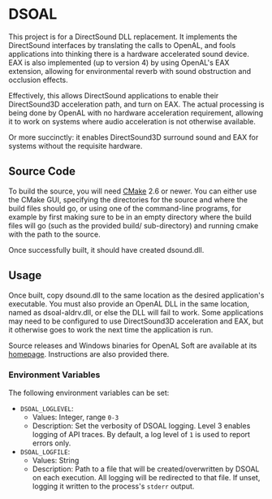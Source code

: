 # DSOAL

This project is for a DirectSound DLL replacement. It implements the
DirectSound interfaces by translating the calls to OpenAL, and fools
applications into thinking there is a hardware accelerated sound device. EAX is
also implemented (up to version 4) by using OpenAL's EAX extension, allowing
for environmental reverb with sound obstruction and occlusion effects.

Effectively, this allows DirectSound applications to enable their DirectSound3D
acceleration path, and turn on EAX. The actual processing is being done by
OpenAL with no hardware acceleration requirement, allowing it to work on
systems where audio acceleration is not otherwise available.

Or more succinctly: it enables DirectSound3D surround sound and EAX for systems
without the requisite hardware.


## Source Code

To build the source, you will need [CMake](https://cmake.org/) 2.6 or newer.
You can either use the CMake GUI, specifying the directories for the source and
where the build files should go, or using one of the command-line programs, for
example by first making sure to be in an empty directory where the build files
will go (such as the provided build/ sub-directory) and running cmake with the
path to the source.

Once successfully built, it should have created dsound.dll.


## Usage

Once built, copy dsound.dll to the same location as the desired application's
executable. You must also provide an OpenAL DLL in the same location, named as
dsoal-aldrv.dll, or else the DLL will fail to work. Some applications may need
to be configured to use DirectSound3D acceleration and EAX, but it otherwise
goes to work the next time the application is run.

Source releases and Windows binaries for OpenAL Soft are
available at its [homepage](https://openal-soft.org/).
Instructions are also provided there.

### Environment Variables
The following environment variables can be set:
- `DSOAL_LOGLEVEL`:
  - Values: Integer, range `0-3`
  - Description: Set the verbosity of DSOAL logging. Level 3 enables logging of API traces. By default, a log level of `1` is used to report errors only.
- `DSOAL_LOGFILE`:
  - Values: String
  - Description: Path to a file that will be created/overwritten by DSOAL on each execution. All logging will be redirected to that file. If unset, logging it written to the process's `stderr` output.

